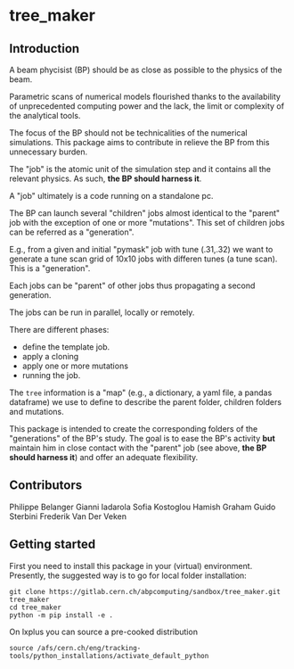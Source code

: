 # tree_maker

## Introduction
A beam phycisist (BP) should be as close as possible to the physics of the beam.

Parametric scans of numerical models flourished thanks to the availability 
of unprecedented computing power and the lack, the limit or complexity of the analytical tools. 

The focus of the BP should not be technicalities of the numerical simulations.
This package aims to contribute in relieve the BP from this unnecessary burden.

The "job" is the atomic unit of the simulation step and it contains all the relevant physics. 
As such, **the BP should harness it**.

A "job" ultimately is a code running on a standalone pc.

The BP can launch several "children" jobs almost identical to the "parent" job with the exception of one or more "mutations".
This set of children jobs can be referred as a "generation".

E.g., from a given and initial "pymask" job with tune (.31,.32) we want to generate a tune scan grid of 10x10 jobs with differen tunes (a tune scan). 
This is a "generation".

Each jobs can be "parent" of other jobs thus propagating a second generation.

The jobs can be run in parallel, locally or remotely.

There are different phases:
- define the template job.
- apply a cloning
- apply one or more mutations
- running the job.

The `tree` information is a "map" (e.g., a dictionary, a yaml file, a pandas dataframe) we use to define to describe the parent folder, children folders and mutations.

This package is intended to create the corresponding folders of the "generations" of the BP's study. The goal is to ease the BP's activity **but** maintain him in close contact with the "parent" job (see above, **the BP should harness it**) and offer an adequate flexibility.

## Contributors

Philippe Belanger
Gianni Iadarola
Sofia Kostoglou
Hamish Graham
Guido Sterbini
Frederik Van Der Veken

## Getting started

First you need to install this package in your (virtual) environment. Presently, the suggested way is to go for local folder installation:
```
git clone https://gitlab.cern.ch/abpcomputing/sandbox/tree_maker.git tree_maker
cd tree_maker
python -m pip install -e .
```

On lxplus you can source a pre-cooked distribution
```
source /afs/cern.ch/eng/tracking-tools/python_installations/activate_default_python
```